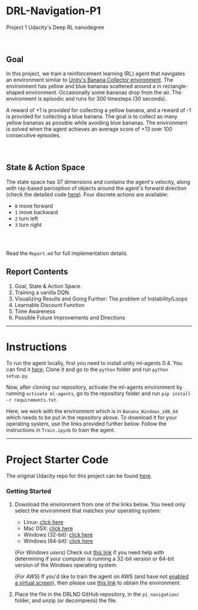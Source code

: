 # DRL-Navigation-P1
Project 1 Udacity's Deep RL nanodegree

##### &nbsp;

## Goal
In this project, we train a reinforcement learning (RL) agent that navigates an environment similar to [Unity's Banana Collector environment](https://github.com/Unity-Technologies/ml-agents/blob/master/docs/Learning-Environment-Examples.md#banana-collector). The environment has yellow and blue bananas scattered around a in rectangle-shaped environment. Occasionally some bananas drop from the air. The environment is episodic and runs for 300 timesteps (30 seconds).

A reward of +1 is provided for collecting a yellow banana, and a reward of -1 is provided for collecting a blue banana. The goal is to collect as many yellow bananas as possible while avoiding blue bananas. The environment is solved when the agent achieves an average score of +13 over 100 consecutive episodes.

##### &nbsp;

## State & Action Space
The state space has 37 dimensions and contains the agent's velocity, along with ray-based perception of objects around the agent's forward direction (check the detailed code [here](https://github.com/Unity-Technologies/ml-agents/blob/e82450ab8304093871fd19b876a0f819d390e79d/UnitySDK/Assets/ML-Agents/Examples/SharedAssets/Scripts/RayPerception.cs#L11)). Four discrete actions are available:

- `0` move forward
- `1` move backward
- `2` turn left
- `3` turn right

##### &nbsp;

Read the `Report.md` for full implementation details.

## Report Contents

1. Goal, State & Action Space.
2. Training a vanilla DQN.
3. Visualizing Results and Going Further: The problem of Instability/Loops
4. Learnable Discount Function
5. Time Awareness 
6. Possible Future Improvements and Directions

---

# Instructions

To run the agent locally, first you need to install unity ml-agents 0.4. You can find it [here](https://github.com/Unity-Technologies/ml-agents/tree/0.4.0b); Clone it and go to the `python` folder and run `python setup.py`.

Now, after cloning our repository, activate the ml-agents environment by running `activate ml-agents`, go to the repository folder and run `pip install -r requirements.txt`.

Here, we work with the environment which is in `Banana_Windows_x86_64` which needs to be put in the repository above. To download it for your operating system, use the links provided further below. Follow the instructions in `Train.ipynb` to train the agent.

---

# Project Starter Code

The original Udacity repo for this project can be found [here](https://github.com/udacity/deep-reinforcement-learning/tree/master/p1_navigation).


### Getting Started

1. Download the environment from one of the links below.  You need only select the environment that matches your operating system:
    - Linux: [click here](https://s3-us-west-1.amazonaws.com/udacity-drlnd/P1/Banana/Banana_Linux.zip)
    - Mac OSX: [click here](https://s3-us-west-1.amazonaws.com/udacity-drlnd/P1/Banana/Banana.app.zip)
    - Windows (32-bit): [click here](https://s3-us-west-1.amazonaws.com/udacity-drlnd/P1/Banana/Banana_Windows_x86.zip)
    - Windows (64-bit): [click here](https://s3-us-west-1.amazonaws.com/udacity-drlnd/P1/Banana/Banana_Windows_x86_64.zip)

    (_For Windows users_) Check out [this link](https://support.microsoft.com/en-us/help/827218/how-to-determine-whether-a-computer-is-running-a-32-bit-version-or-64) if you need help with determining if your computer is running a 32-bit version or 64-bit version of the Windows operating system.

    (_For AWS_) If you'd like to train the agent on AWS (and have not [enabled a virtual screen](https://github.com/Unity-Technologies/ml-agents/blob/master/docs/Training-on-Amazon-Web-Service.md)), then please use [this link](https://s3-us-west-1.amazonaws.com/udacity-drlnd/P1/Banana/Banana_Linux_NoVis.zip) to obtain the environment.

2. Place the file in the DRLND GitHub repository, in the `p1_navigation/` folder, and unzip (or decompress) the file.
